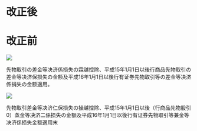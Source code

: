# 改正後

# 改正前

![](https://www.nta.go.jp/tmp/8da91a77-b2a4-490d-b91b-0810ece8bd03/images/469154b887042090ac8c60a2c73e171ea439a94b35eddaaac2c2af6821dd3de9.jpg)

先物取引の差金等决济係损失の霖越控除、平成15年1月1日以後行商品先物取引の差金等决济保损失の金额及平成16年1月1日以後行有证券先物取引等の差金等决济係捐失の金额適用。

![](https://www.nta.go.jp/tmp/8da91a77-b2a4-490d-b91b-0810ece8bd03/images/14ec8786b7a939ed93db55e2bb5bdc965223f12c5566fef651f6b47f11793cec.jpg)

先物取引差金等决济仁保损失の操越控除、平成15年1月1日以後（行商品先物股引0）蒸金等决济二係损失の金额及平成16年1月1日以後行有证券先物取引等兼金等决济係损失金额適用末